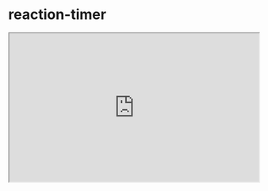 # reaction-timer

<iframe
  src="https://pieterz.github.io/reaction-timer/"
  style="width:100%; height:300px;"
></iframe>
